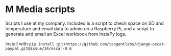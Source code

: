 # M Media scripts

Scripts I use at my company. Included is a script to check space on SD and temperature and email data to admin on a Raspberry Pi, and a script to generate and email an Excel workbook from InstaPy logs.

Install with
`pip install git+https://github.com/tangentlabs/django-oscar-paypal.git@issue/34/oscar-0.6`
